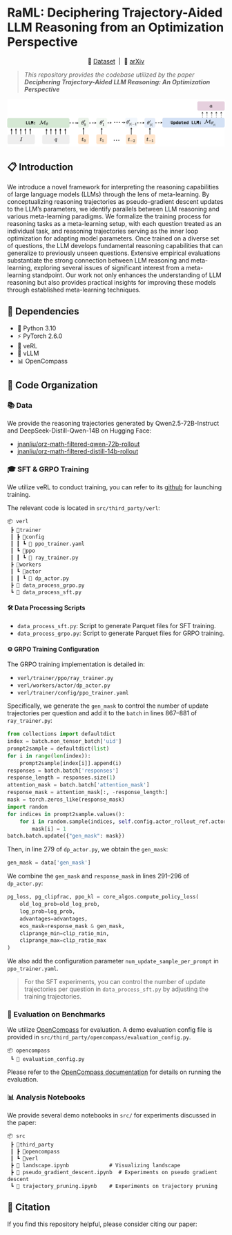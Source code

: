 # RaML: Deciphering Trajectory-Aided LLM Reasoning from an Optimization Perspective


<p align="center">
🤗 <a href="https://huggingface.co/collections/jnanliu/raml-data-6834222cdc8b182b0d50c62e">Dataset</a>&nbsp;&nbsp;|&nbsp;&nbsp;📄 <a href="https://arxiv.org/abs/2505.07062">arXiv</a>
</p>

> *This repository provides the codebase utilized by the paper **Deciphering Trajectory-Aided LLM Reasoning: An Optimization Perspective***

![Framework Overview](assets/framework.png)

## 📋 Introduction

We introduce a novel framework for interpreting the reasoning capabilities of large language models (LLMs) through the lens of meta-learning. By conceptualizing reasoning trajectories as pseudo-gradient descent updates to the LLM’s parameters, we identify parallels between LLM reasoning and various meta-learning paradigms. We formalize the training process for reasoning tasks as a meta-learning setup, with each question treated as an individual task, and reasoning trajectories serving as the inner loop optimization for adapting model parameters. Once trained on a diverse set of questions, the LLM develops fundamental reasoning capabilities that can generalize to previously unseen questions. Extensive empirical evaluations substantiate the strong connection between LLM reasoning and meta-learning, exploring several issues of significant interest from a meta-learning standpoint. Our work not only enhances the understanding of LLM reasoning but also provides practical insights for improving these models through established meta-learning techniques.

## 🧰 Dependencies

* 🐍 Python 3.10
* ⚡ PyTorch 2.6.0
* 🧠 veRL
* 🚀 vLLM
* 📊 OpenCompass

## 📁 Code Organization

### 📚 Data

We provide the reasoning trajectories generated by Qwen2.5-72B-Instruct and DeepSeek-Distill-Qwen-14B on Hugging Face:

* [jnanliu/orz-math-filtered-qwen-72b-rollout](https://huggingface.co/datasets/jnanliu/orz-math-filtered-qwen-72b-rollout)
* [jnanliu/orz-math-filtered-distill-14b-rollout](https://huggingface.co/datasets/jnanliu/orz-math-filtered-distill-14b-rollout)

### 🎓 SFT & GRPO Training

We utilize veRL to conduct training, you can refer to its [github](https://github.com/volcengine/verl) for launching training. 

The relevant code is located in `src/third_party/verl`:

```
📦 verl
 ┣ 📂trainer
 ┃ ┣ 📂config
 ┃ ┃ ┗ 📜 ppo_trainer.yaml
 ┃ ┗ 📂ppo
 ┃ ┃ ┗ 📜 ray_trainer.py
 ┣ 📂workers
 ┃ ┗ 📂actor
 ┃ ┃ ┗ 📜 dp_actor.py
 ┣ 📜 data_process_grpo.py
 ┗ 📜 data_process_sft.py
```

#### 🛠️ Data Processing Scripts

* `data_process_sft.py`: Script to generate Parquet files for SFT training.
* `data_process_grpo.py`: Script to generate Parquet files for GRPO training.

#### ⚙️ GRPO Training Configuration

The GRPO training implementation is detailed in:

* `verl/trainer/ppo/ray_trainer.py`
* `verl/workers/actor/dp_actor.py`
* `verl/trainer/config/ppo_trainer.yaml`

Specifically, we generate the `gen_mask` to control the number of update trajectories per question and add it to the `batch` in lines 867–881 of `ray_trainer.py`:

```python
from collections import defaultdict
index = batch.non_tensor_batch['uid']
prompt2sample = defaultdict(list)
for i in range(len(index)):
    prompt2sample[index[i]].append(i)
responses = batch.batch['responses']
response_length = responses.size(1)
attention_mask = batch.batch['attention_mask']
response_mask = attention_mask[:, -response_length:]
mask = torch.zeros_like(response_mask)
import random
for indices in prompt2sample.values():
    for i in random.sample(indices, self.config.actor_rollout_ref.actor.num_update_sample_per_prompt):
        mask[i] = 1
batch.batch.update({"gen_mask": mask})
```

Then, in line 279 of `dp_actor.py`, we obtain the `gen_mask`:

```python
gen_mask = data['gen_mask']
```

We combine the `gen_mask` and `response_mask` in lines 291–296 of `dp_actor.py`:

```python
pg_loss, pg_clipfrac, ppo_kl = core_algos.compute_policy_loss(
    old_log_prob=old_log_prob,
    log_prob=log_prob,
    advantages=advantages,
    eos_mask=response_mask & gen_mask,
    cliprange_min=clip_ratio_min,
    cliprange_max=clip_ratio_max
)
```

We also add the configuration parameter `num_update_sample_per_prompt` in `ppo_trainer.yaml`.

> For the SFT experiments, you can control the number of update trajectories per question in `data_process_sft.py` by adjusting the training trajectories.

### 🧪 Evaluation on Benchmarks

We utilize [OpenCompass](https://github.com/open-compass/opencompass) for evaluation. A demo evaluation config file is provided in `src/third_party/opencompass/evaluation_config.py`.

```
📦 opencompass
 ┗ 📜 evaluation_config.py
```

Please refer to the [OpenCompass documentation](https://opencompass.readthedocs.io/en/latest/) for details on running the evaluation.

### 📊 Analysis Notebooks

We provide several demo notebooks in `src/` for experiments discussed in the paper:

```
📦 src
 ┣ 📂third_party
 ┃ ┣ 📂opencompass
 ┃ ┗ 📂verl
 ┣ 📜 landscape.ipynb             # Visualizing landscape
 ┣ 📜 pseudo_gradient_descent.ipynb  # Experiments on pseudo gradient descent
 ┗ 📜 trajectory_pruning.ipynb    # Experiments on trajectory pruning
```

## 📖 Citation

If you find this repository helpful, please consider citing our paper:

```

```

